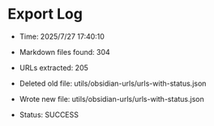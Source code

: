 # Export Log
- Time: 2025/7/27 17:40:10

- Markdown files found: 304
- URLs extracted: 205
- Deleted old file: utils/obsidian-urls/urls-with-status.json
- Wrote new file: utils/obsidian-urls/urls-with-status.json
- Status: SUCCESS
